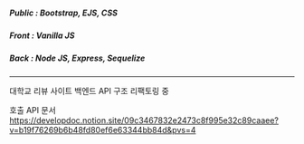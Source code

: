 ##### Public : Bootstrap, EJS, CSS <br />
##### Front : Vanilla JS <br />
##### Back : Node JS, Express, Sequelize <br />
------------------------------------------
대학교 리뷰 사이트 백엔드 API 구조 리팩토링 중


호출 API 문서
https://developdoc.notion.site/09c3467832e2473c8f995e32c89caaee?v=b19f76269b6b48fd80ef6e63344bb84d&pvs=4
